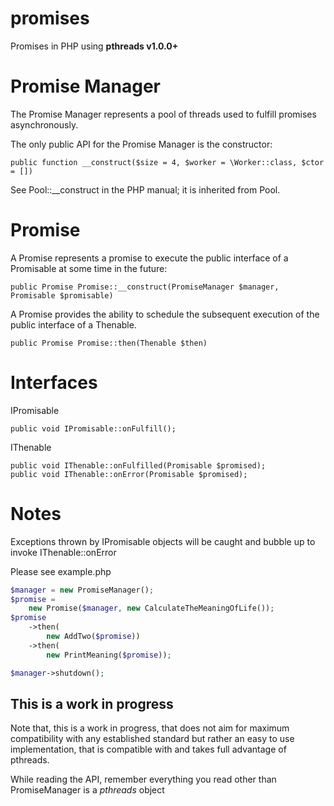 promises
========

Promises in PHP using **pthreads v1.0.0+**

Promise Manager
===============

The Promise Manager represents a pool of threads used to fulfill promises asynchronously.

The only public API for the Promise Manager is the constructor:

	public function __construct($size = 4, $worker = \Worker::class, $ctor = [])

See Pool::__construct in the PHP manual; it is inherited from Pool.

Promise
=======

A Promise represents a promise to execute the public interface of a Promisable at some time in the future:

	public Promise Promise::__construct(PromiseManager $manager, Promisable $promisable)

A Promise provides the ability to schedule the subsequent execution of the public interface of a Thenable.

	public Promise Promise::then(Thenable $then)

Interfaces
==========

IPromisable

	public void IPromisable::onFulfill();

IThenable
	
	public void IThenable::onFulfilled(Promisable $promised);
	public void IThenable::onError(Promisable $promised);

Notes
=====

Exceptions thrown by IPromisable objects will be caught and bubble up to invoke IThenable::onError

Please see example.php

```php
$manager = new PromiseManager();
$promise = 
	new Promise($manager, new CalculateTheMeaningOfLife());
$promise
	->then(
		new AddTwo($promise))
	->then(
		new PrintMeaning($promise));

$manager->shutdown();
```

This is a work in progress
--------------------------

Note that, this is a work in progress, that does not aim for maximum compatibility with any established standard but rather
an easy to use implementation, that is compatible with and takes full advantage of pthreads.

While reading the API, remember everything you read other than PromiseManager is a *pthreads* object
